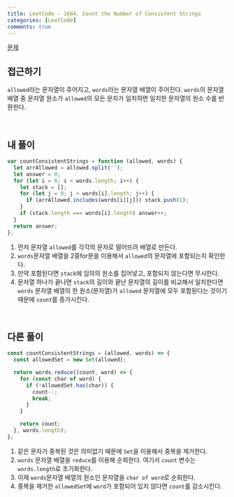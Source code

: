 ```yaml
---
title: LeetCode - 1684. Count the Number of Consistent Strings
categories: [LeetCode]
comments: true
---
```


[문제](https://leetcode.com/problems/count-the-number-of-consistent-strings/)

## 접근하기

`allowed`라는 문자열이 주어지고, `words`라는 문자열 배열이 주어진다. `words`의 문자열 배열 중 문자열 원소가 `allowed`의 모든 문자가 일치하면 일치한 문자열의 원소 수를 반환한다.

<br>

## 내 풀이

```js
var countConsistentStrings = function (allowed, words) {
  let arrAllowed = allowed.split('');
  let answer = 0;
  for (let i = 0; i < words.length; i++) {
    let stack = [];
    for (let j = 0; j < words[i].length; j++) {
      if (arrAllowed.includes(words[i][j])) stack.push(1);
    }
    if (stack.length === words[i].length) answer++;
  }
  return answer;
};
```

1. 먼저 문자열 `allowed`를 각각의 문자로 떨어뜨려 배열로 만든다.
2. `words`문자열 배열을 2중for문을 이용해서 `allowed`의 문자열에 포함되는지 확인한다.
3. 만약 포함된다면 `stack`에 임의의 원소를 집어넣고, 포함되지 않는다면 무시한다.
4. 문자열 하나가 끝나면 `stack`의 길이와 끝난 문자열의 길이를 비교해서 일치한다면 `words` 문자열 배열의 한 원소(문자열)가 `allowed` 문자열에 모두 포함된다는 것이기 때문에 `count`를 증가시킨다.

<br>

## 다른 풀이

```js
const countConsistentStrings = (allowed, words) => {
  const allowedSet = new Set(allowed);

  return words.reduce((count, word) => {
    for (const char of word) {
      if (!allowedSet.has(char)) {
        count--;
        break;
      }
    }

    return count;
  }, words.length);
};
```

1. 같은 문자가 중복된 것은 의미없기 때문에 `Set`을 이용해서 중복을 제거한다.
2. `words` 문자열 배열을 `reduce`를 이용해 순회한다. 여기서 `count` 변수는 `words.length`로 초기화한다.
3. 이제 `words`문자열 배열의 원소인 문자열을 `char of word`로 순회한다.
4. 중복을 제거한 `allowedSet`에 `word`가 포함되어 있지 않다면 `count`를 감소시킨다.
